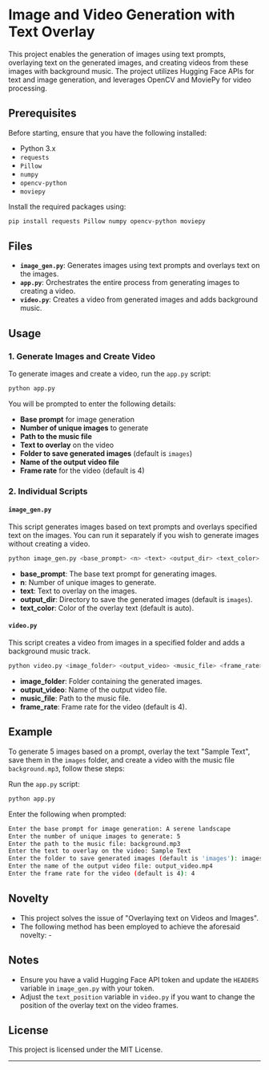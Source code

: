 # Image and Video Generation with Text Overlay

This project enables the generation of images using text prompts, overlaying text on the generated images, and creating videos from these images with background music. The project utilizes Hugging Face APIs for text and image generation, and leverages OpenCV and MoviePy for video processing.

## Prerequisites

Before starting, ensure that you have the following installed:

- Python 3.x
- `requests`
- `Pillow`
- `numpy`
- `opencv-python`
- `moviepy`

Install the required packages using:

```bash
pip install requests Pillow numpy opencv-python moviepy
```

## Files

- **`image_gen.py`**: Generates images using text prompts and overlays text on the images.
- **`app.py`**: Orchestrates the entire process from generating images to creating a video.
- **`video.py`**: Creates a video from generated images and adds background music.

## Usage

### 1. Generate Images and Create Video

To generate images and create a video, run the `app.py` script:

```bash
python app.py
```

You will be prompted to enter the following details:

- **Base prompt** for image generation
- **Number of unique images** to generate
- **Path to the music file**
- **Text to overlay** on the video
- **Folder to save generated images** (default is `images`)
- **Name of the output video file**
- **Frame rate** for the video (default is 4)

### 2. Individual Scripts

#### `image_gen.py`

This script generates images based on text prompts and overlays specified text on the images. You can run it separately if you wish to generate images without creating a video.

```bash
python image_gen.py <base_prompt> <n> <text> <output_dir> <text_color>
```

- **base_prompt**: The base text prompt for generating images.
- **n**: Number of unique images to generate.
- **text**: Text to overlay on the images.
- **output_dir**: Directory to save the generated images (default is `images`).
- **text_color**: Color of the overlay text (default is auto).

#### `video.py`

This script creates a video from images in a specified folder and adds a background music track.

```bash
python video.py <image_folder> <output_video> <music_file> <frame_rate>
```

- **image_folder**: Folder containing the generated images.
- **output_video**: Name of the output video file.
- **music_file**: Path to the music file.
- **frame_rate**: Frame rate for the video (default is 4).

## Example

To generate 5 images based on a prompt, overlay the text "Sample Text", save them in the `images` folder, and create a video with the music file `background.mp3`, follow these steps:

Run the `app.py` script:

```bash
python app.py
```

Enter the following when prompted:

```bash
Enter the base prompt for image generation: A serene landscape
Enter the number of unique images to generate: 5
Enter the path to the music file: background.mp3
Enter the text to overlay on the video: Sample Text
Enter the folder to save generated images (default is 'images'): images
Enter the name of the output video file: output_video.mp4
Enter the frame rate for the video (default is 4): 4
```

## Novelty
- This project solves the issue of "Overlaying text on Videos and Images".
- The following method has been employed to achieve the aforesaid novelty:
      -  
  
## Notes

- Ensure you have a valid Hugging Face API token and update the `HEADERS` variable in `image_gen.py` with your token.
- Adjust the `text_position` variable in `video.py` if you want to change the position of the overlay text on the video frames.

## License

This project is licensed under the MIT License.

---
